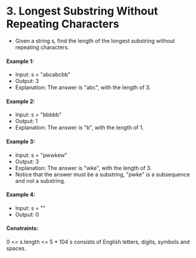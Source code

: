 # 3. Longest Substring Without Repeating Characters

- Given a string s, find the length of the longest substring without repeating characters.

#### Example 1:

- Input: s = "abcabcbb"
- Output: 3
- Explanation: The answer is "abc", with the length of 3.

#### Example 2:

- Input: s = "bbbbb"
- Output: 1
- Explanation: The answer is "b", with the length of 1.

#### Example 3:

- Input: s = "pwwkew"
- Output: 3
- Explanation: The answer is "wke", with the length of 3.
- Notice that the answer must be a substring, "pwke" is a subsequence and not a substring.

#### Example 4:

- Input: s = ""
- Output: 0
 

#### Constraints:

0 <= s.length <= 5 * 104
s consists of English letters, digits, symbols and spaces.